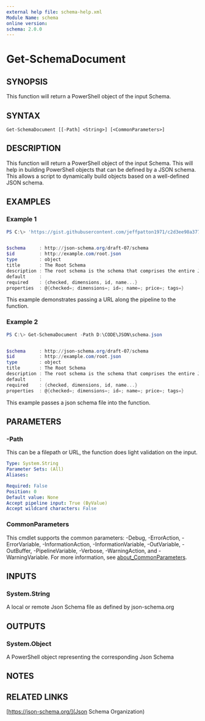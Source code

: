 ```yaml
---
external help file: schema-help.xml
Module Name: schema
online version:
schema: 2.0.0
---
```


# Get-SchemaDocument

## SYNOPSIS
This function will return a PowerShell object of the input Schema.

## SYNTAX

```
Get-SchemaDocument [[-Path] <String>] [<CommonParameters>]
```

## DESCRIPTION
This function will return a PowerShell object of the input Schema. This will help in building PowerShell objects
that can be defined by a JSON schema. This allows a script to dynamically build objects based on a well-defined
JSON schema.

## EXAMPLES

### Example 1
```powershell
PS C:\> 'https://gist.githubusercontent.com/jeffpatton1971/c2d3ee98a37766a2784ccd626b9b8ca2/raw/a112c9119cce507c2b4e115c35afc6c26f63ffc7/schema.json' |Get-SchemaDocument


$schema     : http://json-schema.org/draft-07/schema
$id         : http://example.com/root.json
type        : object
title       : The Root Schema
description : The root schema is the schema that comprises the entire JSON document.
default     :
required    : {checked, dimensions, id, name...}
properties  : @{checked=; dimensions=; id=; name=; price=; tags=}
```

This example demonstrates passing a URL along the pipeline to the function.

### Example 2
```powershell
PS C:\> Get-SchemaDocument -Path D:\CODE\JSON\schema.json


$schema     : http://json-schema.org/draft-07/schema
$id         : http://example.com/root.json
type        : object
title       : The Root Schema
description : The root schema is the schema that comprises the entire JSON document.
default     :
required    : {checked, dimensions, id, name...}
properties  : @{checked=; dimensions=; id=; name=; price=; tags=}
```

This example passes a json schema file into the function.

## PARAMETERS

### -Path
This can be a filepath or URL, the function does light validation on the input.

```yaml
Type: System.String
Parameter Sets: (All)
Aliases:

Required: False
Position: 0
Default value: None
Accept pipeline input: True (ByValue)
Accept wildcard characters: False
```

### CommonParameters
This cmdlet supports the common parameters: -Debug, -ErrorAction, -ErrorVariable, -InformationAction, -InformationVariable, -OutVariable, -OutBuffer, -PipelineVariable, -Verbose, -WarningAction, and -WarningVariable. For more information, see [about_CommonParameters](http://go.microsoft.com/fwlink/?LinkID=113216).

## INPUTS

### System.String
A local or remote Json Schema file as defined by json-schema.org

## OUTPUTS

### System.Object
A PowerShell object representing the corresponding Json Schema

## NOTES

## RELATED LINKS

[https://json-schema.org/](Json Schema Organization)
